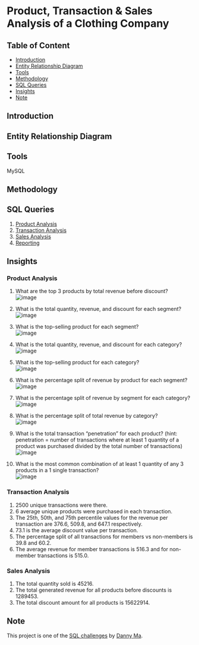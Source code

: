 # Product, Transaction & Sales Analysis of a Clothing Company

## Table of Content
* [Introduction](#introduction)
* [Entity Relationship Diagram](#entity-relationship-diagram)
* [Tools](#tools)
* [Methodology](#methodology)
* [SQL Queries](#sql-queries)
* [Insights](#insights)
* [Note](#note)

## Introduction

## Entity Relationship Diagram

## Tools
MySQL

## Methodology

## SQL Queries
1. [Product Analysis](https://github.com/ritusantra/SQL-Projects/blob/main/Product%2C%20Transaction%20%26%20Sales%20Analysis%20of%20a%20Clothing%20Company/1.%20Product%20Analysis.sql)
2. [Transaction Analysis](https://github.com/ritusantra/SQL-Projects/blob/main/Product%2C%20Transaction%20%26%20Sales%20Analysis%20of%20a%20Clothing%20Company/2.%20Transaction%20Analysis.sql)
3. [Sales Analysis](https://github.com/ritusantra/SQL-Projects/blob/main/Product%2C%20Transaction%20%26%20Sales%20Analysis%20of%20a%20Clothing%20Company/3.%20Sales%20Analysis.sql)
4. [Reporting](https://github.com/ritusantra/SQL-Projects/blob/main/Product%2C%20Transaction%20%26%20Sales%20Analysis%20of%20a%20Clothing%20Company/4.%20Reporting.sql)

## Insights
### Product Analysis
1. What are the top 3 products by total revenue before discount? <br> ![image](https://github.com/ritusantra/SQL-Projects/assets/75059347/e40d4448-c6b8-4228-ba6a-e1ad20d2fce8)

2. What is the total quantity, revenue, and discount for each segment? <br> ![image](https://github.com/ritusantra/SQL-Projects/assets/75059347/2e4a8eea-488f-464c-841f-047ded0a2ea6)

3. What is the top-selling product for each segment?<br> ![image](https://github.com/ritusantra/SQL-Projects/assets/75059347/777c536d-df03-489e-a3b0-c98449952983)

4. What is the total quantity, revenue, and discount for each category?<br> ![image](https://github.com/ritusantra/SQL-Projects/assets/75059347/b0e9960f-8792-417e-bdae-c50997d6396e)

5. What is the top-selling product for each category?<br> ![image](https://github.com/ritusantra/SQL-Projects/assets/75059347/1b1e1d6d-25d0-4b6a-ae79-cf9684d49ea6)

6. What is the percentage split of revenue by product for each segment?<br> ![image](https://github.com/ritusantra/SQL-Projects/assets/75059347/29827c81-0226-48ac-b333-d91d08f8f88e)

7. What is the percentage split of revenue by segment for each category?<br> ![image](https://github.com/ritusantra/SQL-Projects/assets/75059347/9872346e-8e56-4804-b1ad-9a09851d37f3)

8. What is the percentage split of total revenue by category?<br> ![image](https://github.com/ritusantra/SQL-Projects/assets/75059347/5e120d21-9493-4bdd-bc2d-1845664336da)

9. What is the total transaction “penetration” for each product? (hint: penetration = number of transactions where at least 1 quantity of a product was purchased divided by the total number of transactions)<br> ![image](https://github.com/ritusantra/SQL-Projects/assets/75059347/1a1d5c65-44e9-4eb7-8fb5-e61b2a3ef1d7)

10. What is the most common combination of at least 1 quantity of any 3 products in a 1 single transaction?<br> ![image](https://github.com/ritusantra/SQL-Projects/assets/75059347/1d61fa06-dad7-48d3-b320-bb23015de25d)


### Transaction Analysis
1. 2500 unique transactions were there.
2. 6 average unique products were purchased in each transaction.
3. The 25th, 50th, and 75th percentile values for the revenue per transaction are 376.6,
509.8, and 647.1 respectively.
4. 73.1 is the average discount value per transaction.
5. The percentage split of all transactions for members vs non-members is 39.8 and 60.2.
6. The average revenue for member transactions is 516.3 and for non-member transactions is 515.0.
   
### Sales Analysis
1. The total quantity sold is 45216.
2. The total generated revenue for all products before discounts is 1289453.
3. The total discount amount for all products is 15622914.

## Note
This project is one of the [SQL challenges](https://8weeksqlchallenge.com/case-study-7/) by [Danny Ma](https://www.linkedin.com/in/datawithdanny/).
